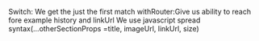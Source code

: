 Switch: We get the just the first match
withRouter:Give us ability to reach fore example history and linkUrl
We use javascript spread syntax(...otherSectionProps =title, imageUrl, linkUrl, size)
